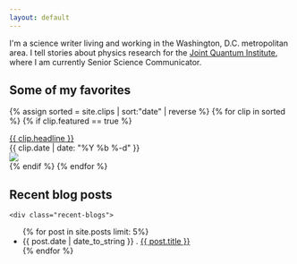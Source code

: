 ```yaml
---
layout: default
---
```

I'm a science writer living and working in the Washington, D.C. metropolitan area. I tell stories about physics research for the [Joint Quantum Institute](http://jqi.umd.edu), where I am currently Senior Science Communicator.

<div class="feature-box">

<h2>Some of my favorites</h2>

{% assign sorted = site.clips | sort:"date" | reverse %}
{% for clip in sorted %}
	{% if clip.featured == true %}
		<div class="feature-item">
      <a href="{{ clip.address }}">{{ clip.headline }}</a>
			<br>
      {{ clip.date | date: "%Y %b %-d" }}
      <br>
			<div class="feature-crop">
				<img class="feature-img" src="{{ clip.image_url }}">
			</div>
		</div>
	{% endif %}
{% endfor %}
</div>

<div class="blog-box">

<h2>Recent blog posts</h2>

	<div class="recent-blogs">
  <ul>
  {% for post in site.posts limit: 5%}
		<li>
			{{ post.date | date_to_string }} . <a href="{{ post.url }}" class="blog-link-separator">{{ post.title }}</a>
		</li>
  {% endfor %}
  </ul>
  </div>
</div>
